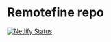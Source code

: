 # Remotefine repo

[![Netlify Status](https://api.netlify.com/api/v1/badges/8c281ebe-0d45-4e13-9e38-6bd928012c50/deploy-status)](https://app.netlify.com/sites/remotefine/deploys)
